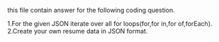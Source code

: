 this file contain answer for the following coding  question.


1.For the given JSON iterate over all for loops(for,for in,for of,forEach).
2.Create your own resume data in JSON format.